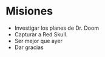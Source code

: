 # Misiones

- Investigar los planes de Dr. Doom
- Capturar a Red Skull.
- Ser mejor que ayer
- Dar gracias
